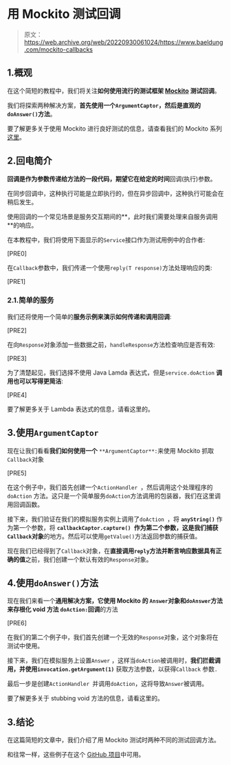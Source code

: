 # 用 Mockito 测试回调

> 原文：<https://web.archive.org/web/20220930061024/https://www.baeldung.com/mockito-callbacks>

## 1.概观

在这个简短的教程中，我们将关注**如何使用流行的测试框架 [Mockito](https://web.archive.org/web/20220525123704/http://site.mockito.org/) 测试回调**。

我们将探索两种解决方案，**首先使用一个`ArgumentCaptor`，然后是直观的`doAnswer()`方法**。

要了解更多关于使用 Mockito 进行良好测试的信息，请查看我们的 Mockito 系列[这里](/web/20220525123704/https://www.baeldung.com/tag/mockito/)。

## 2.回电简介

**回调是作为参数传递给方法的一段代码，期望它在给定的时间**回调(执行)参数。

在同步回调中，这种执行可能是立即执行的，但在异步回调中，这种执行可能会在稍后发生。

使用回调的一个常见场景是服务交互期间的**，此时我们需要处理来自服务调用**的响应。

在本教程中，我们将使用下面显示的`Service`接口作为测试用例中的合作者:

[PRE0]

在`Callback`参数中，我们传递一个使用`reply(T response)`方法处理响应的类:

[PRE1]

### 2.1.简单的服务

我们还将使用一个简单的**服务示例来演示如何传递和调用回调**:

[PRE2]

在向`Response`对象添加一些数据之前，`handleResponse`方法检查响应是否有效:

[PRE3]

为了清楚起见，我们选择不使用 Java Lamda 表达式，但是`service.doAction` **调用也可以写得更简洁**:

[PRE4]

要了解更多关于 Lambda 表达式的信息，请看这里的。

## 3.使用`ArgumentCaptor`

现在让我们看看**我们如何使用一个** `**ArgumentCaptor**:`来使用 Mockito 抓取`Callback`对象

[PRE5]

在这个例子中，我们首先创建一个`ActionHandler `，然后调用这个处理程序的`doAction` 方法。这只是一个简单服务`doAction`方法调用的包装器，我们在这里调用回调函数。

接下来，我们验证在我们的模拟服务实例上调用了`doAction `，将 **`anyString()`** 作为第一个参数，将 **`callbackCaptor.capture() `作为第二个参数，这是我们捕获`Callback`对象**的地方。然后可以使用`getValue()`方法返回参数的捕获值。

现在我们已经得到了`Callback`对象，在**直接调用`reply`方法并断言响应数据具有正确的值**之前，我们创建一个默认有效的`Response`对象。

## 4.使用`doAnswer()`方法

现在我们来看一个**通用解决方案，它使用 Mockito 的 **`Answer`对象和`doAnswer`方法来存根化 void 方法** `doAction:`回调**的方法

[PRE6]

在我们的第二个例子中，我们首先创建一个无效的`Response`对象，这个对象将在测试中使用。

接下来，我们在模拟服务上设置`Answer` ，这样当`doAction`被调用时，**我们拦截调用，并使用`invocation.getArgument(1)`** 获取方法参数，以获得`Callback` 参数`. `

最后一步是创建`ActionHandler `并调用`doAction`，这将导致`Answer`被调用。

要了解更多关于 stubbing void 方法的信息，请看这里的。

## 3.结论

在这篇简短的文章中，我们介绍了用 Mockito 测试时两种不同的测试回调方法。

和往常一样，这些例子在这个 [GitHub 项目](https://web.archive.org/web/20220525123704/https://github.com/eugenp/tutorials/tree/master/testing-modules/mockito)中可用。